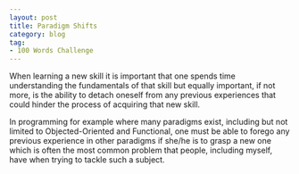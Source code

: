 ```yaml
---
layout: post
title: Paradigm Shifts
category: blog
tag:
- 100 Words Challenge
---
```


When learning a new skill it is important that one spends time understanding the fundamentals of that skill but equally important, if not more, is the ability to detach oneself from any previous experiences that could hinder the process of acquiring that new skill.

In programming for example where many paradigms exist, including but not limited to Objected-Oriented and Functional, one must be able to forego any previous experience in other paradigms if she/he is to grasp a new one which is often the most common problem that people, including myself, have when trying to tackle such a subject.
